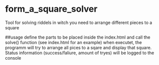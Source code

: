# form_a_square_solver
Tool for solving riddels in witch you need to arrange different pieces to a square

##usage
define the parts to be placed inside the index.html and call the solve() function
(see index.html for an example)
when executet, the programm will try to arrange all pices to a sqare and display that square.
Status information (success/faliure, amount of tryes) will be logged to the console




